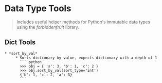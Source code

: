 # Data Type Tools
> Includes useful helper methods for Python's immutable data types using the *forbiddenfruit* library.
## Dict Tools
	* *sort_by_val*
		 * Sorts dictionary by value, expects dictionary with a depth of 1
		   ``` python
		   >>> obj = { 'a': 3, 'b': 1, 'c': 2 }
		   >>> obj.sort_by_val(sort_type='int')
		   {'b': 1, 'c': 2, 'a': 3}
		   ```
